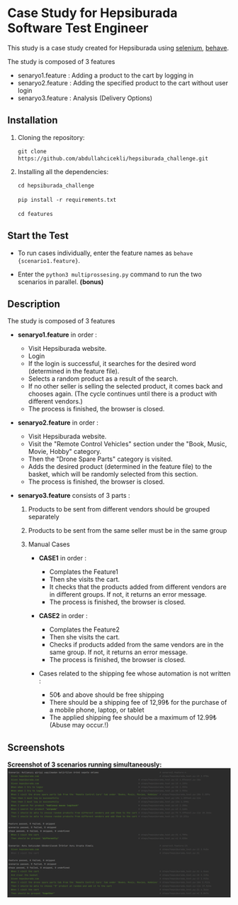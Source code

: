 Case Study for Hepsiburada Software Test Engineer
====

This study is a case study created for Hepsiburada using [selenium](https://pypi.org/project/selenium/), [behave](https://pypi.org/project/behave/).

The study is composed of 3 features

* senaryo1.feature : Adding a product to the cart by logging in
* senaryo2.feature : Adding the specified product to the cart without user login
* senaryo3.feature : Analysis (Delivery Options)

Installation
----------
1. Cloning the repository:

    ```shell
    git clone https://github.com/abdullahcicekli/hepsiburada_challenge.git
    ```

2. Installing all the dependencies:

    ```shell
    cd hepsiburada_challenge

    pip install -r requirements.txt
    
    cd features

Start the Test
----------
* To run cases individually, enter the feature names as `behave {scenario1.feature}`.
 
 
* Enter the `python3 multiprossesing.py` command to run the two scenarios in parallel. **(bonus)**

Description
------------
The study is composed of 3 features

* **senaryo1.feature** in order :
    - Visit Hepsiburada website.
    - Login
    - If the login is successful, it searches for the desired word (determined in the feature file).
    - Selects a random product as a result of the search.
    - If no other seller is selling the selected product, it comes back and chooses again. (The cycle continues until there is a product with different vendors.)
    - The process is finished, the browser is closed.
    
* **senaryo2.feature** in order :
    - Visit Hepsiburada website.
    - Visit the "Remote Control Vehicles" section under the "Book, Music, Movie, Hobby" category.
    - Then the "Drone Spare Parts" category is visited.
    - Adds the desired product (determined in the feature file) to the basket, which will be randomly selected from this section.
    - The process is finished, the browser is closed.
    
* **senaryo3.feature** consists of 3 parts :
  
    1. Products to be sent from different vendors should be grouped separately
    2. Products to be sent from the same seller must be in the same group
    3. Manual Cases
    
        * **CASE1** in order : 
            - Complates the Feature1
            - Then she visits the cart.
            - It checks that the products added from different vendors are in different groups. If not, it returns an error message.
            - The process is finished, the browser is closed.

        * **CASE2** in order : 
            - Complates the Feature2
            - Then she visits the cart.
            - Checks if products added from the same vendors are in the same group. If not, it returns an error message.
            - The process is finished, the browser is closed.

        * Cases related to the shipping fee whose automation is not written :
            - 50₺ and above should be free shipping
            - There should be a shipping fee of 12,99₺ for the purchase of a mobile phone, laptop, or tablet
            - The applied shipping fee should be a maximum of 12.99₺ (Abuse may occur.!)

Screenshots
------------
**Screenshot of 3 scenarios running simultaneously:**
![img.png](images/img.png)
